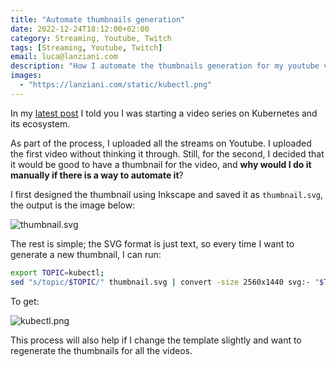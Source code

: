 ```yaml
---
title: "Automate thumbnails generation"
date: 2022-12-24T18:12:00+02:00
category: Streaming, Youtube, Twitch
tags: [Streaming, Youtube, Twitch]
email: luca@lanziani.com
description: "How I automate the thumbnails generation for my youtube videos"
images:
  - "https://lanziani.com/static/kubectl.png"
---
```


In my [latest post](https://lanziani.com/posts/2022/12/adventures-in-kubeland/) I told you I was starting a video series on Kubernetes and its ecosystem.

As part of the process, I uploaded all the streams on Youtube. I uploaded the first video without thinking it through. Still, for the second, I decided that it would be good to have a thumbnail for the video, and **why would I do it manually if there is a way to automate it**?

<!--more-->

I first designed the thumbnail using Inkscape and saved it as `thumbnail.svg`, the output is the image below:

![thumbnail.svg](/static/thumbnail.svg)

The rest is simple; the SVG format is just text, so every time I want to generate a new thumbnail, I can run:

```bash
export TOPIC=kubectl;
sed "s/topic/$TOPIC/" thumbnail.svg | convert -size 2560x1440 svg:- "$TOPIC.png"
```

To get:

![kubectl.png](/static/kubectl.png)

This process will also help if I change the template slightly and want to regenerate the thumbnails for all the videos.
